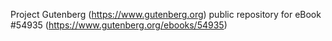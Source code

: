 Project Gutenberg (https://www.gutenberg.org) public repository for
eBook #54935 (https://www.gutenberg.org/ebooks/54935)
